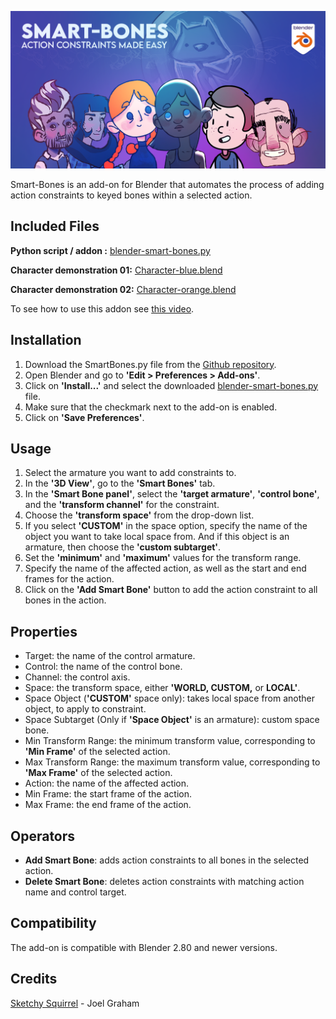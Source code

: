 ![Smart-Bones for Blender, subtitle: Action Constraints Made Easy](assets/smart-bones-banner.png)

Smart-Bones is an add-on for Blender that automates the process of adding action constraints to keyed bones within a selected action.

## Included Files
__Python script / addon :__ [blender-smart-bones.py](/blender-smart-bones.py)

__Character demonstration 01:__ [Character-blue.blend](/assets/01-character-blue.blend)

__Character demonstration 02:__ [Character-orange.blend](/assets/02-character-orange.blend)

To see how to use this addon see [this video](https://youtu.be/tz4GShhTuh8).

## Installation
1. Download the SmartBones.py file from the [Github repository](https://github.com/sketchy-squirrel/smart-bones).
2. Open Blender and go to __'Edit > Preferences > Add-ons'__.
3. Click on __'Install...'__ and select the downloaded [blender-smart-bones.py](/blender-smart-bones.py) file.
4. Make sure that the checkmark next to the add-on is enabled.
5. Click on __'Save Preferences'__.

## Usage
1. Select the armature you want to add constraints to.
2. In the __'3D View'__, go to the __'Smart Bones'__ tab.
3. In the __'Smart Bone panel'__, select the __'target armature'__, __'control bone'__, and the __'transform channel'__ for the constraint.
4. Choose the __'transform space'__ from the drop-down list.
5. If you select __'CUSTOM'__ in the space option, specify the name of the object you want to take local space from. And if this object is an armature, then choose the __'custom subtarget'__.
6. Set the __'minimum'__ and __'maximum'__ values for the transform range.
7. Specify the name of the affected action, as well as the start and end frames for the action.
8. Click on the __'Add Smart Bone'__ button to add the action constraint to all bones in the action.

## Properties
* Target: the name of the control armature.
* Control: the name of the control bone.
* Channel: the control axis.
* Space: the transform space, either __'WORLD, CUSTOM,__ or __LOCAL'__.
* Space Object (__'CUSTOM'__ space only): takes local space from another object, to apply to constraint.
* Space Subtarget (Only if __'Space Object'__ is an armature): custom space bone.
* Min Transform Range: the minimum transform value, corresponding to __'Min Frame'__ of the selected action.
* Max Transform Range: the maximum transform value, corresponding to __'Max Frame'__ of the selected action.
* Action: the name of the affected action.
* Min Frame: the start frame of the action.
* Max Frame: the end frame of the action.

## Operators
* __Add Smart Bone__: adds action constraints to all bones in the selected action.
* __Delete Smart Bone__: deletes action constraints with matching action name and control target.

## Compatibility
The add-on is compatible with Blender 2.80 and newer versions.

## Credits
[Sketchy Squirrel](https://sketchysquirrel.com) - Joel Graham
